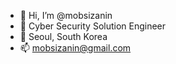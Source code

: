 - 👋 Hi, I’m @mobsizanin
- 👀 Cyber Security Solution Engineer
- 🌱 Seoul, South Korea
- 📫 mobsizanin@gmail.com

<!---
mobsizanin/mobsizanin is a ✨ special ✨ repository because its `README.md` (this file) appears on your GitHub profile.
You can click the Preview link to take a look at your changes.
--->
